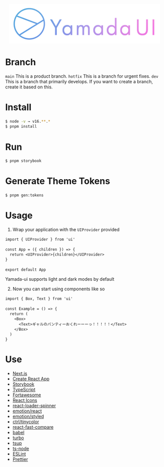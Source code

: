 <p align="center">
  <img src="https://raw.githubusercontent.com/hirotomoyamada/yamada-ui/main/logo/yamada-ui.png" alt="Yamada UI" width="480" />
</p>

# Branch

`main` This is a product branch.
`hotfix` This is a branch for urgent fixes.
`dev` This is a branch that primarily develops. If you want to create a branch, create it based on this.

# Install

```sh
$ node -v → v16.**.*
$ pnpm install
```

# Run

```sh
$ pnpm storybook
```

# Generate Theme Tokens

```sh
$ pnpm gen:tokens
```

# Usage

1. Wrap your application with the `UIProvider` provided

```tsx
import { UIProvider } from 'ui'

const App = ({ children }) => {
  return <UIProvider>{children}</UIProvider>
}

export default App
```

Yamada-ui supports light and dark modes by default

2. Now you can start using components like so

```tsx
import { Box, Text } from 'ui'

const Example = () => {
  return (
    <Box>
      <Text>ギャルのパンティーおくれーーーっ！！！！！</Text>
    </Box>
  )
}
```

# Use

- [Next.js](https://nextjs.org/)
- [Create React App](https://create-react-app.dev/)
- [Storybook](https://storybook.js.org/)
- [TypeScript](https://www.typescriptlang.org/)
- [Fortawesome](https://fontawesome.com/)
- [React Icons](https://react-icons.github.io/react-icons/)
- [react-loader-spinner](https://mhnpd.github.io/react-loader-spinner/)
- [emotion/react](https://emotion.sh/docs/@emotion/react)
- [emotion/styled](https://emotion.sh/docs/@emotion/styled)
- [ctrl/tinycolor](https://tinycolor.vercel.app/)
- [react-fast-compare](https://www.npmjs.com/package/react-fast-compare)
- [babel](https://babeljs.io/)
- [turbo](https://turborepo.org/)
- [tsup](https://tsup.egoist.dev/)
- [ts-node](https://typestrong.org/ts-node/)
- [ESLint](https://eslint.org/)
- [Prettier](https://prettier.io/)
